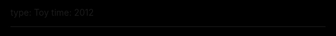 type: Toy
time: 2012

---

<a id="a" href="/four-four"><title></title></a>

<style>
  html { background:black; }
  header { display: none; }
  main { max-width: none; }
  #a { text-decoration: none; }

  title {
    margin: 15vh auto 0;
    font-size: 10vw;
    text-shadow:.1vw 0 .2vw #0FF, -.1vw 0 .2vw #F00;
    color:white;
    cursor: pointer;
    text-align: center;
  }

  .related {
    position: absolute;
    bottom: 0;
    right: 0;
    padding: 1em;
    color: white;
  }
</style>

<script>
  var words = "ABET ABLE ABLY ABUT ACAI ACED ACES ACHE ACHY ACID ACME ACNE ACRE ACTS ADDS AEON AFAR AFRO AGED AGES AGOG AHEM AIDE AILS AIMS AIRS AIRY AJAR AKIN ALAS ALLY ALMS ALOE ALSO ALTO ALUM AMEN AMID AMMO AMOK AMPS ANDS ANEW ANKH ANON ANTI ANTS APES APEX APPS AQUA ARCH ARCS AREA ARIA ARID ARKS ARMS ARMY ARSE ARTS ARTY ASHY ASKS ATOM ATOP AUNT AURA AUTO AVID AVOW AWAY AWED AWES AWLS AWRY AXED AXES AXIS AXLE BABA BABE BABY BACH BACK BADS BAGS BAIL BAIT BAKE BALD BALE BALK BALL BALM BAND BANE BANG BANK BANS BARB BARD BARE BARF BARK BARN BARS BASE BASH BASK BASS BAST BATH BATS BAUD BAWL BAYS BEAD BEAK BEAM BEAN BEAR BEAT BEAU BECK BEDS BEEF BEEN BEEP BEER BEES BEET BEGS BELL BELT BEND BENT BERG BERM BEST BETA BETS BEVY BEYS BIAS BIBS BIDE BIDS BIFF BIKE BILE BILK BILL BIND BIOS BIRD BITE BITS BLAB BLAH BLEB BLED BLEW BLIP BLOB BLOC BLOG BLOT BLOW BLUE BLUR BOAR BOAS BOAT BOBS BODE BODS BODY BOGS BOGY BOIL BOLA BOLD BOLO BOLT BOMB BOND BONE BONG BONK BONY BOOK BOOM BOON BOOR BOOS BOOT BORE BORN BOSS BOTH BOTS BOUT BOWL BOWS BOXY BOYO BOYS BOZO BRAG BRAN BRAS BRAT BRAY BRED BREW BRIE BRIG BRIM BRIS BRIT BROS BROW BUCK BUDS BUFF BUGS BULB BULK BULL BUMP BUMS BUND BUNG BUNK BUNS BUNT BUOY BURB BURG BURL BURN BURP BURR BURY BUSH BUSK BUST BUSY BUTT BUYS BUZZ BYES BYTE CABS CAFE CAFF CAGE CAKE CALF CALL CALM CAME CAMO CAMP CANE CANS CAPE CAPO CAPS CARB CARD CARE CARP CARS CART CASE CASH CASK CAST CATS CAVE CAWS CAYS CEDE CELL CELS CELT CENT CESS CHAD CHAI CHAP CHAR CHAT CHEF CHEW CHIC CHIN CHIP CHIT CHOP CHOW CHUB CHUG CHUM CIAO CITE CITY CLAD CLAM CLAN CLAP CLAW CLAY CLEF CLIP CLOD CLOG CLOP CLOT CLUB CLUE COAL COAT COAX COBS COCA COCO CODA CODE CODS COED COGS COIL COIN COKE COLA COLD COLE COLT COMA COMB COME COMP CONE CONS COOK COOL COOP COOS COPE COPS COPY CORD CORE CORK CORN COST COSY COTS COUP COVE COWL COWS COZY CRAB CRAG CRAM CRAP CRAW CREW CRIB CRIT CROC CROP CROW CRUD CRUX CUBE CUBS CUDS CUED CUES CUFF CULL CULT CUPS CURB CURD CURE CURL CURT CUSP CUSS CUTE CUTS CYAN CYST CZAR DABS DADA DADS DAFT DAME DAMN DAMP DAMS DANK DARE DARK DARN DART DASH DATA DATE DAWN DAYS DAZE DEAD DEAF DEAL DEAN DEAR DEBT DECK DEED DEEM DEEP DEER DEFT DEFY DELI DELL DELT DEMO DENS DENT DERM DESK DEWS DEWY DIAL DICE DIED DIES DIET DIGS DILL DIME DIMS DINE DING DINK DINO DINT DIPS DIRE DIRT DISC DISH DISK DISS DIVA DIVE DOCK DOCS DODO DOER DOES DOFF DOGS DOJO DOLE DOLL DOLT DOME DONE DONG DOOM DOOR DOPE DORK DORM DORY DOSE DOTE DOTH DOTS DOUR DOVE DOWN DOXY DOZE DOZY DRAB DRAG DRAM DRAW DRAY DREW DRIP DROP DRUG DRUM DRYS DUAL DUBS DUCK DUCT DUDE DUDS DUEL DUES DUET DUFF DUKE DULL DULY DUMB DUMP DUNE DUNG DUNK DUNS DUOS DUPE DUSK DUST DUTY DYAD DYED DYER DYES EACH EARL EARN EARS EASE EAST EASY EATS EAVE EBBS ECHO EDDY EDGE EDGY EDIT EELS EGGS EGGY EGOS ELKS ELMS ELSE EMIT EMMY EMUS ENDS ENVY EONS EPEE EPIC ERAS ERRS ETCH EURO EVEN EVER EVES EVIL EWES EXAM EXEC EXIT EXON EXPO EYED EYES FABS FACE FACT FADE FADS FAIL FAIR FAKE FALL FAME FANG FANS FARE FARM FART FAST FATE FATS FAUN FAVA FAVE FAWN FAZE FEAR FEAT FEED FEEL FEES FEET FELL FELT FEND FENS FERN FESS FEST FETA FETE FEUD FIAT FIBS FIFE FIGS FILE FILL FILM FILO FIND FINE FINK FINS FIRE FIRM FIRS FISH FIST FITS FIVE FIZZ FLAB FLAG FLAK FLAM FLAN FLAP FLAT FLAW FLAX FLAY FLEA FLED FLEE FLEW FLEX FLIP FLIT FLOC FLOE FLOG FLOP FLOW FLUB FLUE FLUS FLUX FOAL FOAM FOBS FOCI FOES FOGS FOGY FOIL FOLD FOLK FOND FONT FOOD FOOL FOOT FOPS FORD FORE FORK FORM FORT FOUL FOUR FOWL FOXY FRAG FRAT FRAY FREE FRET FRIG FROG FROM FUEL FUCK FUGU FULL FUME FUND FUNK FURL FURS FURY FUSE FUSS FUTZ FUZZ GAFF GAGS GAIN GAIT GALA GALE GALL GALS GAME GANG GAPE GAPS GARB GASH GASP GATE GAVE GAWK GAYS GAZE GEAR GEEK GEES GELS GEMS GENE GENS GENT GERM GETS GHAT GHEE GIFT GIGS GILD GILL GILT GINS GIRD GIRL GIST GITS GIVE GLAD GLAM GLEE GLEN GLIB GLOB GLOM GLOP GLOW GLUE GLUG GLUM GLUT GNAR GNAT GNAW GOAD GOAL GOAT GOBS GOBY GODS GOER GOES GOLD GOLF GONE GONG GOOD GOOF GOON GOOP GOOS GORE GORY GOSH GOTH GOUT GOWN GRAB GRAD GRAM GRAN GRAY GREW GREY GRID GRIM GRIN GRIP GRIT GROG GROW GRUB GUFF GULF GULL GULP GUMS GUNK GUNS GURU GUSH GUST GUTS GUYS GYMS GYRE GYRO HACK HAGS HAIL HAIR HALF HALL HALO HALT HAMS HAND HANG HANK HAPS HARD HARE HARK HARM HARP HART HASH HATE HATH HATS HAUL HAVE HAWK HAWS HAYS HAZE HAZY HEAD HEAL HEAP HEAR HEAT HECK HEED HEEL HEFT HEIR HELD HELL HELM HELP HEMP HEMS HENS HERB HERD HERE HERO HERS HEST HEWN HEWS HICK HIDE HIGH HIKE HILL HILT HIND HINT HIPS HIRE HISS HITS HIVE HIYA HOAR HOAX HOBO HOCK HOED HOES HOGS HOLD HOLE HOLO HOLT HOLY HOME HONE HONK HOOD HOOF HOOK HOOP HOOT HOPE HOPS HORN HOSE HOST HOUR HOVE HOWL HUBS HUCK HUED HUES HUFF HUGE HUGS HULA HULK HULL HUMP HUMS HUNG HUNK HUNT HURL HURT HUSH HUSK HUTS HYMN HYPE HYPO ICED ICES ICKY ICON IDEA IDLE IDLY IDOL IFFY ILLS IMPS INCH INFO INKS INKY INNS INTO IONS IOTA IRIS IRKS IRON ISLE ISMS ITCH ITEM JABS JACK JADE JAIL JAKE JAMB JAMS JAPE JARS JAVA JAWA JAWS JAYS JAZZ JEAN JEEP JEER JEEZ JELL JERK JEST JETS JIBE JIBS JIGS JILT JINK JINX JIVE JOBS JOCK JOGS JOIN JOKE JOLT JOTS JOWL JOYS JUDO JUGS JUJU JUKE JUMP JUNK JURY JUST JUTE JUTS KALE KEEL KEEN KEEP KEGS KELP KEPT KETO KEYS KHAN KHAT KICK KIDS KILL KILN KILO KILT KIND KING KIPS KISS KITE KITS KIWI KNEE KNEW KNIT KNOB KNOT KNOW KOAN KOOK KOTO LABS LACE LACK LACY LADS LADY LAGS LAID LAIN LAIR LAKE LAMA LAMB LAME LAMP LAND LANE LAPS LARD LARK LASH LASS LAST LATE LAUD LAVA LAWN LAWS LAYS LAZE LAZY LEAD LEAF LEAK LEAN LEAP LEAS LEEK LEER LEET LEFT LEGS LEND LENS LENT LESS LEST LEWD LIAR LIBS LICE LICK LIDS LIED LIEN LIER LIES LIEU LIFE LIFT LIKE LILT LILY LIMA LIMB LIME LIMO LIMP LINE LING LINK LINT LION LIPS LISP LIST LITE LIVE LOAD LOAF LOAM LOAN LOBE LOBS LOCH LOCK LOCO LODE LOFT LOGE LOGO LOGS LOIN LONE LONG LOOK LOOM LOON LOOP LOOS LOOT LOPS LORD LORE LOSE LOSS LOST LOTH LOTS LOUD LOUT LOVE LOWS LUBE LUCK LUFF LUGS LULL LUMP LUNE LUNG LURE LURK LUSH LUST LUTE LUVS LYNX LYRE MACE MACH MACK MACS MADE MAGE MAGI MAGS MAID MAIL MAIM MAIN MAKE MAKI MALE MALL MALT MAMA MANE MANS MANY MAPS MARE MARK MARS MART MASH MASK MASS MAST MATE MATH MATS MAUL MAWS MAXI MAYO MAZE MAZY MEAD MEAL MEAN MEAT MEEK MEET MEGA MELD MELT MEMO MEND MENU MEOW MERE MESA MESH MESS META METE MEWL MEWS MICA MICE MICS MIDS MILD MILE MILK MILL MIME MIND MINE MINI MINK MINT MINX MIRE MISO MISS MIST MITE MOAN MOAT MOBS MOCK MODE MODS MOJO MOLD MOLE MOLT MOMS MONK MONO MOOD MOON MOOR MOOS MOOT MOPE MOPS MORE MORN MOSH MOSS MOST MOTE MOTH MOVE MOWS MUCH MUCK MUDS MUFF MUGS MULE MULL MUMS MUON MURK MUSE MUSH MUSK MUST MUTE MUTT MYTH NAAN NABS NAGS NAIL NAME NANA NANS NAPE NAPS NARC NARD NARY NAVY NAYS NEAR NEAT NECK NEED NEEM NEON NERD NESS NEST NETS NEWS NEWT NEXT NIBS NICE NICK NIGH NINE NITE NOBS NODE NODS NOEL NOIR NONE NOOK NOON NOPE NORI NORM NOSE NOSH NOSY NOTE NOUN NOVA NUBS NUDE NUKE NULL NUMB NUNS NUTS OAFS OAKS OAKY OARS OATH OATS OBEY OBIT OBOE ODDS ODES ODOR OGLE OGRE OILS OILY OINK OKAY OKRA OLDS OMEN OMIT ONCE ONES ONLY ONTO ONUS ONYX OOPS OOZE OOZY OPAL OPEN OPTS OPUS ORAL ORBS ORCA ORES ORGY ORZO OUCH OURS OUST OUTS OVAL OVEN OVER OVUM OWED OWES OWLS OWNS PACE PACK PACT PADS PAGE PAID PAIL PAIN PAIR PALE PALL PALM PALP PALS PANE PANG PANS PANT PAPA PAPS PARA PARE PARK PARS PART PASS PAST PATE PATH PATS PAVE PAWN PAWS PAYS PEAK PEAL PEAR PEAS PEAT PECK PECS PEED PEEK PEEL PEEP PEER PEES PEGS PELT PENS PENT PEON PERK PERM PERP PESO PEST PETS PEWS PHEW PICK PICS PIED PIER PIES PIGS PIKA PIKE PILE PILL PINE PING PINK PINS PINT PIPE PISS PITA PITH PITS PITY PLAN PLAT PLAY PLEA PLEB PLED PLEX PLOD PLOP PLOT PLOW PLOY PLUG PLUM PLUS POCK PODS POEM POET POKE POKY POLE POLL POLO POLY POMP POND PONG PONY POOF POOL POOP POOR POPE POPS PORE PORK PORT POSE POSH POSY POTS POUF POUR POUT PRAM PRAY PREP PREY PREZ PRIG PRIM PROB PROD PROF PROG PROM PROP PROS PROW PUBS PUCK PUDS PUFF PUGS PUKE PULL PULP PUMA PUMP PUNK PUNS PUNT PUNY PUPA PUPS PURE PURL PURR PUSH PUSS PUTS PUTT PUTZ PYRE PYRO QUAD QUID QUIP QUIT QUIZ RACE RACK RACY RADS RAFT RAGA RAGE RAGS RAID RAIL RAIN RAJA RAKE RAKU RALE RAMP RAMS RANG RANK RANT RAPS RAPT RARE RASH RASP RATE RATH RATS RAVE RAYS RAZE RAZZ READ REAL REAM REAP REAR REDO REED REEF REEK REEL REFS REIN RELY REMS REND RENT REPO REPP REPS REST RIBS RICE RICH RIDE RIDS RIFE RIFF RIFT RIGS RILE RILL RIME RIMS RIND RING RINK RIOT RIPE RIPS RISE RISK RITE RITZ ROAD ROAM ROAN ROAR ROBE ROBS ROCK RODE RODS ROES ROIL ROLE ROLL ROMP ROMS ROOF ROOK ROOM ROOS ROOT ROPE ROPY ROSE ROSY ROTE ROTI ROTO ROTS ROUT ROUX ROVE ROWS RUBE RUBS RUBY RUCK RUDE RUED RUES RUFF RUGS RUIN RULE RUMP RUMS RUNE RUNG RUNS RUNT RUSE RUSH RUST RUTS SACK SACS SAFE SAGA SAGE SAGO SAGS SAID SAIL SAKE SAKI SALE SALT SAME SAND SANE SANG SANK SAPS SARI SASH SASS SATE SAVE SAWN SAWS SAYS SCAB SCAD SCAM SCAN SCAR SCAT SCOT SCUD SCUM SEAL SEAM SEAR SEAS SEAT SECT SEED SEEK SEEM SEEN SEEP SEER SEES SELF SELL SEMI SEND SENT SEPT SETS SEWN SEWS SHAM SHED SHEW SHIM SHIN SHIP SHIT SHIV SHOD SHOE SHOO SHOP SHOT SHOW SHUN SHUT SIBS SICK SIDE SIFT SIGH SIGN SILK SILL SILO SILT SINE SING SINK SINS SIPS SIRE SIRS SITE SITS SIZE SKEW SKID SKIM SKIN SKIP SKIS SKIT SLAB SLAG SLAM SLAP SLAT SLAW SLAY SLED SLEW SLID SLIM SLIP SLIT SLOB SLOE SLOG SLOP SLOT SLOW SLUG SLUM SMOG SMUG SNAG SNAP SNIP SNIT SNOB SNOT SNOW SNUB SNUG SOAK SOAP SOAR SOBA SOBS SOCK SODA SODS SOFA SOFT SOIL SOLD SOLE SOLO SOME SONG SONS SOON SOOT SOPS SORE SORT SOUL SOUP SOUR SOWN SOWS SOYA SPAM SPAN SPAR SPAS SPAT SPAY SPEC SPED SPEW SPIN SPIT SPOT SPRY SPUD SPUN SPUR STAB STAG STAR STAT STAY STEM STEP STEW STIR STOP STOW STUB STUD STUN STYE SUBS SUCH SUCK SUED SUES SUET SUIT SULK SUMO SUMP SUMS SUNG SUNK SUNS SUPS SURE SURF SUSS SWAB SWAG SWAM SWAN SWAP SWAT SWAY SWIG SWIM SWUM SYNC TABS TACH TACK TACO TACT TAGS TAIL TAKE TALC TALE TALK TALL TAME TAMP TANG TANK TANS TAPE TAPS TARE TARN TARO TARP TARS TART TASK TAUT TAXI TEAK TEAL TEAM TEAR TEAS TEAT TECH TEEM TEEN TEES TEFF TELE TELL TEMP TEND TENT TERM TERN TEST TEXT THAN THAT THAW THEE THEM THEN THEY THIN THIS THOU THRU THUD THUG THUS TICK TIDE TIDY TIED TIER TIES TIFF TIKI TILE TILL TILT TIME TINE TING TINS TINT TINY TIPS TIRE TITS TOAD TODE TOED TOES TOFU TOGA TOIL TOKE TOLD TOLE TOLL TOMB TOME TONE TONG TOOK TOOL TOON TOOT TOPS TORE TORN TORT TORY TOSS TOTE TOTS TOUR TOUT TOWN TOWS TOYS TRAM TRAP TRAY TREE TREK TREY TRIG TRIM TRIO TRIP TROD TROT TSAR TUBA TUBE TUBS TUCK TUFF TUFT TUGS TUMS TUNA TUNE TURD TURF TURK TURN TUSH TUSK TUTS TUTU TWEE TWIG TWIN TWIT TWOS TYKE TYPE TYPO UDON UGLY UMPS UNDO UNIT UNTO UPON URGE URNS USED USER USES VAIL VAIN VAMP VANE VANS VARY VASE VAST VATS VEAL VEER VEIL VEIN VEND VENT VERB VERT VERY VEST VETO VETS VIAL VIBE VICE VIDS VIED VIES VIEW VILE VIMS VINE VINO VISA VISE VITA VIVA VOID VOLE VOLT VOTE VOWS WACK WADE WADS WAFT WAGE WAGS WAIF WAIL WAIT WAKE WALK WALL WAND WANE WANT WARD WARE WARM WARN WARP WARS WART WARY WASH WASP WATT WAVE WAVY WAXY WAYS WEAK WEAN WEAR WEBS WEDS WEED WEEK WEEN WEEP WELL WENT WERE WEST WHAT WHEN WHOM WIDE WIFE WILD WILL WILT WIND WINE WING WINS WIPE WIRE WISE WISH WITH WOLF WOOD WOOL WORD WORE WORK WORM WORN WRAP YARD YARN YEAH YEAR YOGA YOUR ZERO ZINC ZONE ZOOM IIII XXXX 0000".split(" ")

  var word1 = words[Math.random() * words.length |0]
  var word2 = words[Math.random() * words.length |0]
  document.querySelector("title").innerHTML = word1 + " " + word2
</script>
